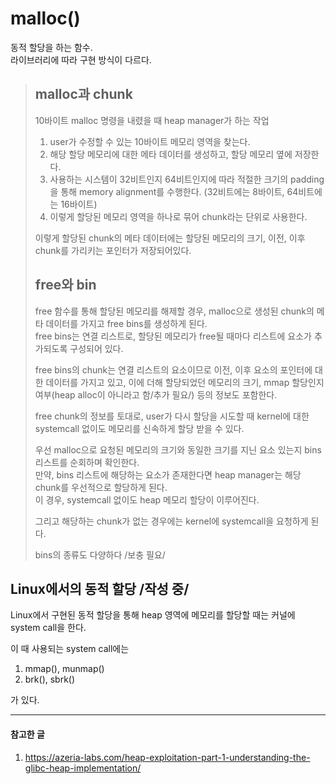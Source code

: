 # malloc()       
동적 할당을 하는 함수.    
라이브러리에 따라 구현 방식이 다르다.   
    
> ## malloc과 chunk    
>    
> 10바이트 malloc 명령을 내렸을 때 heap manager가 하는 작업 
>    
> 1. user가 수정할 수 있는 10바이트 메모리 영역을 찾는다.    
> 2. 해당 할당 메모리에 대한 메타 데이터를 생성하고, 할당 메모리 옆에 저장한다. 
> 3. 사용하는 시스템이 32비트인지 64비트인지에 따라 적절한 크기의 padding을 통해 memory alignment를 수행한다.
> (32비트에는 8바이트, 64비트에는 16바이트)     
> 4. 이렇게 할당된 메모리 영역을 하나로 묶어 chunk라는 단위로 사용한다.    
>    
> 이렇게 할당된 chunk의 메타 데이터에는 할당된 메모리의 크기, 이전, 이후 chunk를 가리키는 포인터가 저장되어있다.    
>     
> ## free와 bin    
>          
> free 함수를 통해 할당된 메모리를 해제할 경우, malloc으로 생성된 chunk의 메타 데이터를 가지고 free bins를 생성하게 된다.    
> free bins는 연결 리스트로, 할당된 메모리가 free될 때마다 리스트에 요소가 추가되도록 구성되어 있다.     
>     
> free bins의 chunk는 연결 리스트의 요소이므로 이전, 이후 요소의 포인터에 대한 데이터를 가지고 있고, 이에 더해 할당되었던 메모리의 크기, mmap 할당인지 여부(heap alloc이 아니라고 함/추가 필요/) 등의 정보도 포함한다.
>     
>    
> free chunk의 정보를 토대로, user가 다시 할당을 시도할 때 kernel에 대한 systemcall 없이도 메모리를 신속하게 할당 받을 수 있다.    
>         
> 우선 malloc으로 요청된 메모리의 크기와 동일한 크기를 지닌 요소 있는지 bins 리스트를 순회하며 확인한다.     
> 만약, bins 리스트에 해당하는 요소가 존재한다면 heap manager는 해당 chunk를 우선적으로 할당하게 된다.    
> 이 경우, systemcall 없이도 heap 메모리 할당이 이루어진다.    
>
> 그리고 해당하는 chunk가 없는 경우에는 kernel에 systemcall을 요청하게 된다.     
>      
>    
> bins의 종류도 다양하다 /보충 필요/ 
## Linux에서의 동적 할당  /작성 중/  
      
Linux에서 구현된 동적 할당을 통해 heap 영역에 메모리를 할당할 때는 커널에 system call을 한다.     
    
이 때 사용되는 system call에는    
     
1. mmap(), munmap()    
2. brk(), sbrk()    
    
가 있다.     



-------------      
#### 참고한 글
1. https://azeria-labs.com/heap-exploitation-part-1-understanding-the-glibc-heap-implementation/
